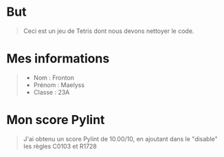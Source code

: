 # But 
> Ceci est un jeu de Tetris dont nous devons nettoyer le code.
# Mes informations
> - Nom : Fronton  
> - Prénom : Maelyss  
> - Classe : 23A
# Mon score Pylint 
> J'ai obtenu un score Pylint de 10.00/10, en ajoutant dans le "disable" les règles C0103 et R1728